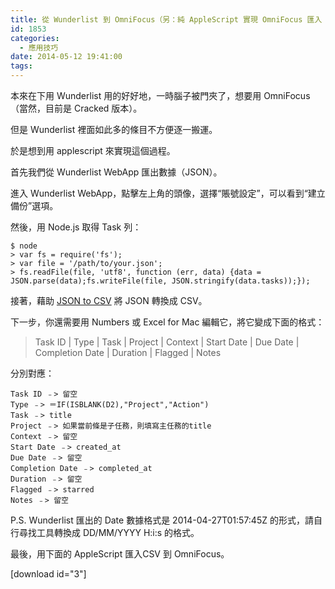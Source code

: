 ```yaml
---
title: 從 Wunderlist 到 OmniFocus（另：純 AppleScript 實現 OmniFocus 匯入 CSV）
id: 1853
categories:
  - 應用技巧
date: 2014-05-12 19:41:00
tags:
---
```


本來在下用 Wunderlist 用的好好地，一時腦子被門夾了，想要用 OmniFocus（當然，目前是 Cracked 版本）。

但是 Wunderlist 裡面如此多的條目不方便逐一搬運。

於是想到用 applescript 來實現這個過程。

首先我們從 Wunderlist WebApp 匯出數據（JSON）。

<!--more-->

進入 Wunderlist WebApp，點擊左上角的頭像，選擇“賬號設定”，可以看到“建立備份”選項。

然後，用 Node.js 取得 Task 列：

```
$ node
> var fs = require('fs');
> var file = '/path/to/your.json';
> fs.readFile(file, 'utf8', function (err, data) {data = JSON.parse(data);fs.writeFile(file, JSON.stringify(data.tasks));});
```

接著，藉助 [JSON to CSV](http://www.json2csv.com) 將 JSON 轉換成 CSV。

下一步，你還需要用 Numbers 或 Excel for Mac 編輯它，將它變成下面的格式：

> Task ID | Type | Task | Project | Context | Start Date | Due Date | Completion Date | Duration | Flagged | Notes

分別對應：

```
Task ID ﹣> 留空
Type ﹣> ＝IF(ISBLANK(D2),"Project","Action")
Task ﹣> title
Project ﹣> 如果當前條是子任務，則填寫主任務的title
Context ﹣> 留空
Start Date ﹣> created_at
Due Date ﹣> 留空
Completion Date ﹣> completed_at
Duration ﹣> 留空
Flagged ﹣> starred
Notes ﹣> 留空
```

P.S. Wunderlist 匯出的 Date 數據格式是 2014-04-27T01:57:45Z 的形式，請自行尋找工具轉換成 DD/MM/YYYY H:i:s 的格式。

最後，用下面的 AppleScript 匯入CSV 到 OmniFocus。

[download id="3"]